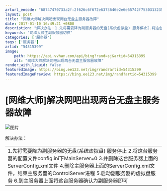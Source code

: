 ```yaml
---
arturl_encode: "68747470733a2f:2f626c6f672e6373646e2e6e65742f75303132353038313733:2f61727469636c652f64657461696c732f3534333135333939"
layout: post
title: "网维大师解决网吧出现两台无盘主服务器故障"
date: 2017-01-10 16:49:21 +0800
description: "解决办法：1.先将需要降为副服务器的无盘(系统虚拟盘) 服务停止2.将这台服"
keywords: "网维大师主副服务器切换"
categories: ['服务器']
tags: ['服务器']
artid: "54315399"
image:
    path: https://api.vvhan.com/api/bing?rand=sj&artid=54315399
    alt: "网维大师解决网吧出现两台无盘主服务器故障"
render_with_liquid: false
featuredImage: https://bing.ee123.net/img/rand?artid=54315399
featuredImagePreview: https://bing.ee123.net/img/rand?artid=54315399
---
```


# [网维大师]解决网吧出现两台无盘主服务器故障

![图片](http://bbs.icafe8.com/data/attachment/album/201404/17/1733026733qdjqvh3qhdjh.jpg)

解决办法：

|  |
| --- |
| 1.先将需要降为副服务器的无盘(系统虚拟盘) 服务停止  2.将这台服务器的配置文件config.ini下MainServer=0   3.并删除这台服务器上面的ServerConfig.xml文件   4.删除主服务器上面的ServerConfig.xml文件，结束主服务器的ControlServer进程   5.启动副服务器的虚拟盘服务   6.到主服务器上面将这台服务器确认为副服务器即可 |